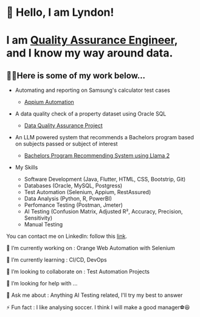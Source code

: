 # 🚀 Hello, I am Lyndon!
# I am [Quality Assurance Engineer](https://www.linkedin.com/in/lyndon-takudzwa-simango/), and I know my way around data.


## 👨‍💻Here is some of my work below...
- Automating and reporting on Samsung's calculator test cases
  - [Appium Automation](https://github.com/CertainTingz/SamsungCalculatorAutomation)
- A data quality check of a property dataset using Oracle SQL
  - [Data Quality Assurance Project](https://github.com/CertainTingz/DataQualityAssurance)
- An LLM powered system that recommends a Bachelors program based on subjects passed or subject of interest
  - [Bachelors Program Recommending System using Llama 2](//abc)
 
- My Skills
  - Software Development (Java, Flutter, HTML, CSS, Bootstrip, Git)
  - Databases (Oracle, MySQL, Postgress)
  - Test Automation (Selenium, Appium, RestAssured)
  - Data Analysis (Python, R, PowerBI)
  - Perfomance Testing (Postman, Jmeter) 
  - AI Testing (Confusion Matrix, Adjusted R², Accuracy, Precision, Sensitivity)
  - Manual Testing
 
You can contact me on LinkedIn: follow this [link](https://www.linkedin.com/in/lyndon-takudzwa-simango/).

🔭 I’m currently working on : Orange Web Automation with Selenium

🌱 I’m currently learning : CI/CD, DevOps

👯 I’m looking to collaborate on : Test Automation Projects

🤔 I’m looking for help with ...

💬 Ask me about : Anything AI Testing related, I'll try my best to answer

⚡ Fun fact : I like analysing soccer. I think I will make a good manager⚽😆

